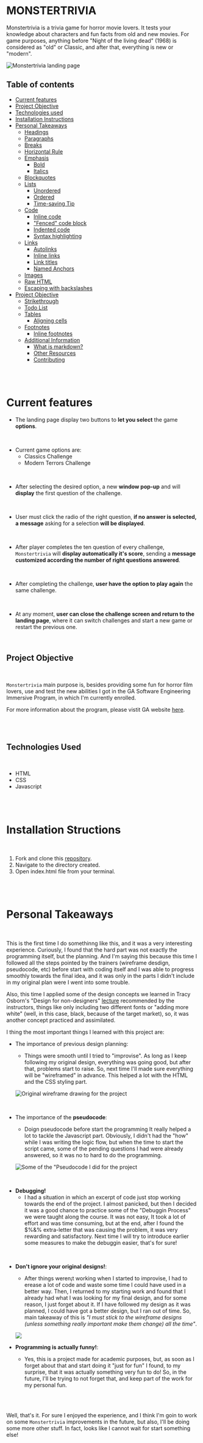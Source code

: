 # MONSTERTRIVIA

Monstertrivia is a trivia game for horror movie lovers. It tests your knowledge about characters and fun facts from old and new movies. For game purposes, anything before "Night of the living dead" (1968) is considered as "old" or Classic, and after that, everything is new or "modern".

![ Monstertrivia landing page](https://i.imgur.com/LBE1wRC.jpg "Landing page")

## Table of contents

- [Current features](#current-features)
- [Project Objective](#project-objective)
- [Technologies used](#technologies-used)
- [Installation Instructions](#installation-instructions)
- [Personal Takeaways](#personal-takeaways)
  * [Headings](#headings)
  * [Paragraphs](#paragraphs)
  * [Breaks](#breaks)
  * [Horizontal Rule](#horizontal-rule)
  * [Emphasis](#emphasis)
    + [Bold](#bold)
    + [Italics](#italics)
  * [Blockquotes](#blockquotes)
  * [Lists](#lists)
    + [Unordered](#unordered)
    + [Ordered](#ordered)
    + [Time-saving Tip](#time-saving-tip)
  * [Code](#code)
    + [Inline code](#inline-code)
    + ["Fenced" code block](#fenced-code-block)
    + [Indented code](#indented-code)
    + [Syntax highlighting](#syntax-highlighting)
  * [Links](#links)
    + [Autolinks](#autolinks)
    + [Inline links](#inline-links)
    + [Link titles](#link-titles)
    + [Named Anchors](#named-anchors)
  * [Images](#images)
  * [Raw HTML](#raw-html)
  * [Escaping with backslashes](#escaping-with-backslashes)
- [Project Objective](#project-objective)
  * [Strikethrough](#strikethrough)
  * [Todo List](#todo-list)
  * [Tables](#tables)
    + [Aligning cells](#aligning-cells)
  * [Footnotes](#footnotes)
    + [Inline footnotes](#inline-footnotes)
  * [Additional Information](#additional-information)
    + [What is markdown?](#what-is-markdown)
    + [Other Resources](#other-resources)
    + [Contributing](#contributing)

<br>
<br>

# Current features

+ The landing page display two buttons to **let you select** the game **options**.

<br>

+ Current game options are:
  - Classics Challenge
  - Modern Terrors Challenge

<br>

+ After selecting the desired option, a new **window pop-up** and will **display** the first question of the challenge.
<br>

+ User must click the radio of the right question, **if no answer is selected, a message** asking for a selection **will be displayed**.
<br>

+ After player completes the ten question of every challenge, `Monstertrivia` will **display automatically it's score**, sending a **message customized according the number of right questions answered**.
<br>

+ After completing the challenge, **user have the option to play again** the same challenge.
<br>

+ At any moment, **user can close the challenge screen and return to the landing page**, where it can switch challenges and start a new game or restart the previous one.

<br>


## Project Objective
<br>

`Monstertrivia` main purpose is, besides providing some fun for horror film lovers, use and test the new abilities I got in the GA Software Engineering Immersive Program, in which I'm currently enrolled. 

For more information about the program, please vistit GA website [here](https://generalassemb.ly/education/software-engineering-immersive-remote).


<br>
<br>

## Technologies Used

<br>

+ HTML
+ CSS
+ Javascript

<br>
<br>

# Installation Structions

<br>

1. Fork and clone this [repository](https://github.com/lfrex/project1).
2. Navigate to the directory created.
3. Open index.html file from your terminal.

<br>
<br>

# Personal Takeaways

<br>

This is the first time I do somethinng like this, and it was a very interesting experience. Curiously, I found that the hard part was not exactly the programming itself, but the planning. And I'm saying this because this time I followed all the steps pointed by the trainers (wireframe desdign, pseudocode, etc) before start with coding itself and I was able to progress smoothly towards the final idea, and it was only in the parts I didn't include in my original plan were I went into some trouble. 

Also, this time I applied some of the design concepts we learned in Tracy Osborn's "Design for non-designers" [lecture](https://github.com/lfrex/project1) recommended by the instructors, things like only including two different fonts or "adding more white" (well, in this case, black, because of the target market), so, it was another concept practiced and assimilated.

I thing the most important things I learned with this project are:

+ The importance of previous design planning:
  - Things were smooth until I tried to "improvise". As long as I keep following my original design, everything was going good, but after that, problems start to raise. So, next time I'll made sure everything will be "wireframed" in advance. This helped a lot with the HTML and the CSS styling part.

  ![ Original wireframe drawing for the project](https://i.imgur.com/JZekHcK.jpg "Monstertrivia wireframe")

<br>

+ The importance of the **pseudocode**: 
  - Doign pseudocode before start the programming It really helped a lot to tackle the Javascript part. Obviously, I didn't had the "how" while I was writing the logic flow, but when the time to start the script came, some of the pending questions I had were already answered, so it was no to hard to do the programming.

  ![ Some of the "Pseudocode I did for the project](https://i.imgur.com/BltTwdX.jpg "Pseudocode for Monstertrivia")

<br>

+ **Debugging!**
  - I had a situation in which an excerpt of code just stop working towards the end of the project. I almost panicked, but then I decided it was a good chance to practice some of the "Debuggin Process" we were taught along the course. It was not easy, It took a lot of effort and was time consuming, but at the end, after I found the $%&% extra-letter that was causing the problem, it was very rewarding and satisfactory. Next time I will try to introduce earlier some measures to make the debuggin easier, that's for sure!

<br>

+ **Don't ignore your original designs!**:
  - After things weren¡t working when I started to improvise, I had to erease a lot of code and waste some time I could have used in a better way. Then, I returned to my starting work and found that I already had what I was looking for my final design, and for some reason, I just forget about it. If I have followed my design as it was planned, I could have got a better design, but I ran out of time. So, main takeaway of this is _"I must stick to the wireframe designs (unless something really important make them change) all the time"_.

  ![ ](https://i.imgur.com/XxJJZms.jpg "Forgoten wireframe for Monstertrivia!")

+ **Programming is actually funny!**:
  - Yes, this is a project made for academic purposes, but, as soon as I forget about that and start doing it "just for fun" I found, to my surprise, that it was actually something very fun to do! So, in the future, I'll be trying to not forget that, and keep part of the work for my personal fun.

<br>
<br>

Well, that's it. For sure I enjoyed the experience, and I think I'm goin to work on some `Monstertrivia` improvements in the future, but also, I'll be doing some more other stuff. In fact, looks like I cannot wait for start something else!

<br>
<br>


[markdown]: https://assemble.io/docs/Cheatsheet-Markdown.html
[markdown and documentation]: https://git.generalassemb.ly/jd-seir-6/markdown-and-documentation